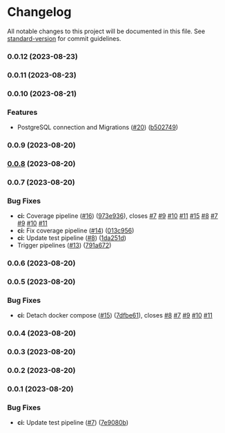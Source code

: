 # Changelog

All notable changes to this project will be documented in this file. See [standard-version](https://github.com/conventional-changelog/standard-version) for commit guidelines.

### 0.0.12 (2023-08-23)

### 0.0.11 (2023-08-23)

### 0.0.10 (2023-08-21)

### Features

* PostgreSQL connection and Migrations ([#20](https://github.com/hawks-atlanta/metadata-scala/issues/20)) ([b502749](https://github.com/hawks-atlanta/metadata-scala/commit/b502749d51d3149d585972f8d19bc6f4c19b7fbc))

### 0.0.9 (2023-08-20)

### [0.0.8](https://github.com-university/hawks-atlanta/metadata-scala/compare/v0.0.7...v0.0.8) (2023-08-20)

### 0.0.7 (2023-08-20)


### Bug Fixes

* **ci:** Coverage pipeline ([#16](https://github.com-university/hawks-atlanta/metadata-scala/issues/16)) ([973e936](https://github.com-university/hawks-atlanta/metadata-scala/commit/973e936759affd769f80b900d02924422e2de698)), closes [#7](https://github.com-university/hawks-atlanta/metadata-scala/issues/7) [#9](https://github.com-university/hawks-atlanta/metadata-scala/issues/9) [#10](https://github.com-university/hawks-atlanta/metadata-scala/issues/10) [#11](https://github.com-university/hawks-atlanta/metadata-scala/issues/11) [#15](https://github.com-university/hawks-atlanta/metadata-scala/issues/15) [#8](https://github.com-university/hawks-atlanta/metadata-scala/issues/8) [#7](https://github.com-university/hawks-atlanta/metadata-scala/issues/7) [#9](https://github.com-university/hawks-atlanta/metadata-scala/issues/9) [#10](https://github.com-university/hawks-atlanta/metadata-scala/issues/10) [#11](https://github.com-university/hawks-atlanta/metadata-scala/issues/11)
* **ci:** Fix coverage pipeline ([#14](https://github.com-university/hawks-atlanta/metadata-scala/issues/14)) ([013c956](https://github.com-university/hawks-atlanta/metadata-scala/commit/013c956ab386707a9db33f76a376dad6c1130cd2))
* **ci:** Update test pipeline ([#8](https://github.com-university/hawks-atlanta/metadata-scala/issues/8)) ([1da251d](https://github.com-university/hawks-atlanta/metadata-scala/commit/1da251d344ba2f8af61efa8a339716672abec56f))
* Trigger pipelines ([#13](https://github.com-university/hawks-atlanta/metadata-scala/issues/13)) ([791a672](https://github.com-university/hawks-atlanta/metadata-scala/commit/791a672b646753bb42a7aedaa20de30e44e05c1f))

### 0.0.6 (2023-08-20)

### 0.0.5 (2023-08-20)

### Bug Fixes

* **ci:** Detach docker compose ([#15](https://github.com/hawks-atlanta/metadata-scala/issues/15)) ([7dfbe61](https://github.com/hawks-atlanta/metadata-scala/commit/7dfbe610279e448e4362409e452bbff269fa6f0c)), closes [#8](https://github.com/hawks-atlanta/metadata-scala/issues/8) [#7](https://github.com/hawks-atlanta/metadata-scala/issues/7) [#9](https://github.com/hawks-atlanta/metadata-scala/issues/9) [#10](https://github.com/hawks-atlanta/metadata-scala/issues/10) [#11](https://github.com/hawks-atlanta/metadata-scala/issues/11)

### 0.0.4 (2023-08-20)

### 0.0.3 (2023-08-20)

### 0.0.2 (2023-08-20)

### 0.0.1 (2023-08-20)

### Bug Fixes

* **ci:** Update test pipeline ([#7](https://github.com/hawks-atlanta/metadata-scala/issues/7)) ([7e9080b](https://github.com/hawks-atlanta/metadata-scala/commit/7e9080bcf9d4ddd34a778aa30a67d74614988f32))
